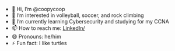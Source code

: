 - 👋 Hi, I’m @coopycoop
- 👀 I’m interested in volleyball, soccer, and rock climbing
- 🌱 I’m currently learning Cybersecurity and studying for my CCNA
- 📫 How to reach me: [LinkedIn/](https://www.linkedin.com/in/gtcupi/)
- 😄 Pronouns: he/him
- ⚡ Fun fact: I like turtles

<!---
coopycoop/coopycoop is a ✨ special ✨ repository because its `README.md` (this file) appears on your GitHub profile.
You can click the Preview link to take a look at your changes.
--->
